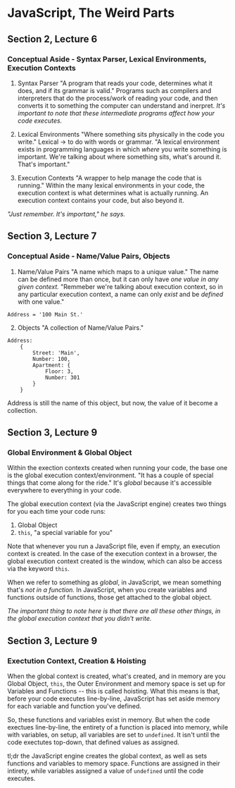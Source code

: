 # JavaScript, The Weird Parts

## Section 2, Lecture 6
### Conceptual Aside - Syntax Parser, Lexical Environments, Execution Contexts
1. Syntax Parser
"A program that reads your code, determines what it does, and if its grammar is valid." 
Programs such as compilers and interpreters that do the process/work of reading your code, and then converts it to something the computer can understand and inerpret. *It's important to note that these intermediate programs affect how your code executes.*

2. Lexical Environments
"Where something sits physically in the code you write."
Lexical -> to do with words or grammar. "A lexical environment exists in programming languages in which *where* you write something is important. We're talking about where something sits, what's around it. That's important." 

3. Execution Contexts
"A wrapper to help manage the code that is running." Within the many lexical environments in your code, the execution context is what determines what is actually running. An execution context contains your code, but also beyond it.

*"Just remember. It's important," _he says._*

## Section 3, Lecture 7
### Conceptual Aside - Name/Value Pairs, Objects
1. Name/Value Pairs
"A name which maps to a unique value." The name can be defined more than once, but it can only have *one value in any given _context._* "Remmeber we're talking about execution context, so in any particular execution context, a name can only *exist* and be *defined* with one value."
```
Address = '100 Main St.'
```
2. Objects
"A collection of Name/Value Pairs."
```
Address:
    {
        Street: 'Main',
        Number: 100,
        Apartment: {
            Floor: 3,
            Number: 301
        }
    }
```
Address is still the name of this object, but now, the value of it become a collection.

## Section 3, Lecture 9
### Global Environment & Global Object
Within the exection contexts created when running your code, the base one is the global execution context/environment. "It has a couple of special things that come along for the ride." It's *global* because it's accessible everywhere to everything in your code.

The global execution context (via the JavaScript engine) creates two things for you each time your code runs:
1. Global Object
2. `this`, "a special variable for you"

Note that whenever you run a JavaScript file, even if empty, an execution context is created. In the case of the execution context in a browser, the global execution context created is the window, which can also be access via the keyword `this`.

When we refer to something as *global*, in JavaScript, we mean something that's *not in a function.* In JavaScript, when you create variables and functions outside of functions, those get attached to the global object.

*The important thing to note here is that there are all these other things, in the global execution context _that you didn't write._*

## Section 3, Lecture 9
### Exectution Context, Creation & Hoisting
When the global context is created, what's created, and in memory are you Global Object, `this`, the Outer Environment and memory space is set up for Variables and Functions -- this is called hoisting. What this means is that, before your code executes line-by-line, JavaScript has set aside memory for each variable and function you've defined.

So, these functions and variables exist in memory. But when the code exectues line-by-line, the entirety of a function is placed into memory, while with variables, on setup, all variables are set to `undefined`. It isn't until the code exectutes top-down, that defined values as assigned.

tl;dr the JavaScript engine creates the global context, as well as sets functions and variables to memory space. Functions are assigned in their intirety, while variables assigned a value of `undefined` until the code executes.








